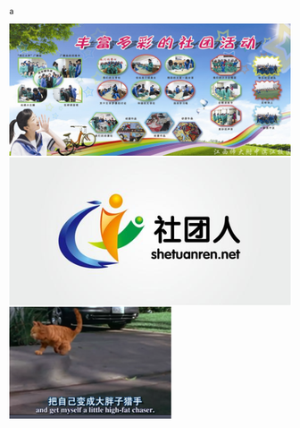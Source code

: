 a

![image](https://github.com/liuhuayu/p/blob/main/i/a.jpg)
![image](https://github.com/liuhuayu/p/raw/main/i/b.jpg)
![a](m.png)